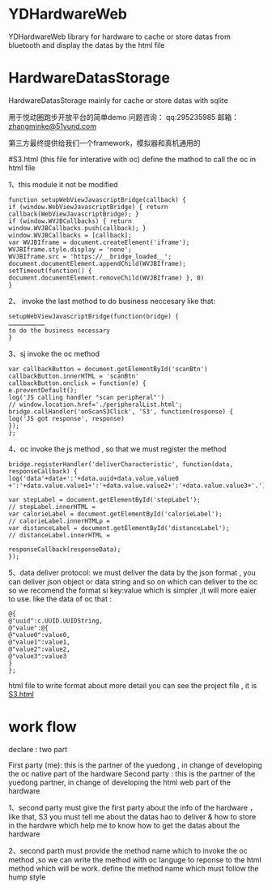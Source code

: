 # YDHardwareWeb
YDHardwareWeb library for hardware to cache or store datas from bluetooth and display the datas by the html file 

# HardwareDatasStorage
HardwareDatasStorage mainly for cache or store datas with sqlite 


用于悦动圈跑步开放平台的简单demo
问题咨询： qq:295235985  邮箱：zhangminke@51yund.com

第三方最终提供给我们一个framework，模拟器和真机通用的 


#S3.html (this file for interative with oc) 
define the mathod to call the oc in html file

1、this module it not be modified

```
function setupWebViewJavascriptBridge(callback) {
if (window.WebViewJavascriptBridge) { return callback(WebViewJavascriptBridge); }
if (window.WVJBCallbacks) { return window.WVJBCallbacks.push(callback); }
window.WVJBCallbacks = [callback];
var WVJBIframe = document.createElement('iframe');
WVJBIframe.style.display = 'none';
WVJBIframe.src = 'https://__bridge_loaded__';
document.documentElement.appendChild(WVJBIframe);
setTimeout(function() { document.documentElement.removeChild(WVJBIframe) }, 0)
}
```

2、 invoke the last method to do business neccesary
like that:

```
setupWebViewJavascriptBridge(function(bridge) {
…………………………
to do the business necessary
}
````

3、sj invoke the oc method 
```
var callbackButton = document.getElementById('scanBtn')
callbackButton.innerHTML = 'scanBtn'
callbackButton.onclick = function(e) {
e.preventDefault();
log('JS calling handler "scan peripheral"')
// window.location.href='./peripheralList.html';
bridge.callHandler('onScanS3Click', 'S3', function(response) {
log('JS got response', response)
});
};

```
4、oc invoke the js method , so that we must register the method
```
bridge.registerHandler('deliverCharacteristic', function(data, responseCallback) {
log('data'+data+':'+data.uuid+data.value.value0 +':'+data.value.value1+':'+data.value.value2+':'+data.value.value3+'.');

var stepLabel = document.getElementById('stepLabel');
// stepLabel.innerHTML = 
var calorieLabel = document.getElementById('calorieLabel');
// calorieLabel.innerHTMLp =
var distanceLabel = document.getElementById('distanceLabel');
// distanceLabel.innerHTML = 

responseCallback(responseData);
});
```

5、data deliver protocol:
we must deliver the data by the json format , you can deliver json object or data string and so on which can deliver to the oc 
so we recomend the format si key:value  which is simpler ,it will more eaier to use.
like the data of oc that :
```
@{
@"uuid":c.UUID.UUIDString,
@"value":@{
@"value0":value0,
@"value1":value1,
@"value2":value2,
@"value3":value3
}
};
`````
html file to write format about more detail you can see the project file , it is [S3.html](./testYDHardwareWeb/testYDHardwareWeb/Html/S3.html)


# work flow 

declare : two part 

First party (me): this is the partner of the yuedong , in change of developing the oc native part of the hardware
Second party    : this is the partner of the yuedong partner, in change of developing the html web part of the hardware

1、second party must give the first party about the info of the hardware ，like that, S3
you must tell me about the datas hao to deliver & how to store in the hardwre which help me to know how to get the datas about the hardware

2、second parth must provide the method name which to invoke the oc method ,so we can write the method with oc languge to reponse to the html method which will be work. define the method name which must follow the hump style





